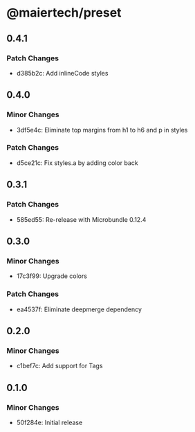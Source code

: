 # @maiertech/preset

## 0.4.1

### Patch Changes

- d385b2c: Add inlineCode styles

## 0.4.0

### Minor Changes

- 3df5e4c: Eliminate top margins from h1 to h6 and p in styles

### Patch Changes

- d5ce21c: Fix styles.a by adding color back

## 0.3.1

### Patch Changes

- 585ed55: Re-release with Microbundle 0.12.4

## 0.3.0

### Minor Changes

- 17c3f99: Upgrade colors

### Patch Changes

- ea4537f: Eliminate deepmerge dependency

## 0.2.0

### Minor Changes

- c1bef7c: Add support for Tags

## 0.1.0

### Minor Changes

- 50f284e: Initial release
